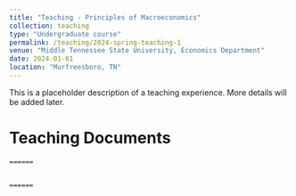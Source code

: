 ```yaml
---
title: "Teaching - Principles of Macroeconomics"
collection: teaching
type: "Undergraduate course"
permalink: /teaching/2024-spring-teaching-1
venue: "Middle Tennessee State University, Economics Department"
date: 2024-01-01
location: "Murfreesboro, TN"
---
```


This is a placeholder description of a teaching experience. More details will be added later.

Teaching Documents
======

``` Class Ratings Information
======


======